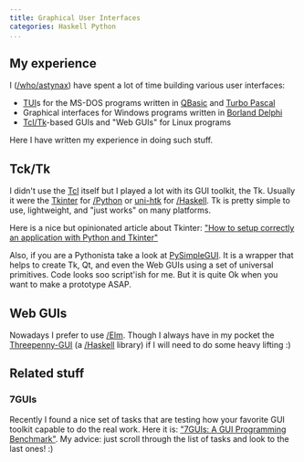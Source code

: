 ```yaml
---
title: Graphical User Interfaces
categories: Haskell Python
...
```


## My experience

I ([/who/astynax]()) have spent a lot of time building various user interfaces:

- [TUI](https://en.wikipedia.org/wiki/Text-based_user_interface)s for the MS-DOS programs written in [QBasic](https://en.wikipedia.org/wiki/QBasic) and [Turbo Pascal](https://en.wikipedia.org/wiki/Turbo_Pascal)
- Graphical interfaces for Windows programs written in [Borland Delphi](https://en.wikipedia.org/wiki/Delphi_(software))
- [Tcl/Tk](https://en.wikipedia.org/wiki/Tk_(software))-based GUIs and "Web GUIs" for Linux programs

Here I have written my experience in doing such stuff.

## Tck/Tk

I didn't use the [Tcl](https://en.wikipedia.org/wiki/Tcl) itself but I played a lot with its GUI toolkit, the Tk. Usually it were the [Tkinter](https://docs.python.org/3/library/tkinter.html) for [/Python]() or [uni-htk](https://hackage.haskell.org/package/uni-htk) for [/Haskell](). Tk is pretty simple to use, lightweight, and "just works" on many platforms.

Here is a nice but opinionated article about Tkinter: ["How to setup correctly an application with Python and Tkinter"](https://medium.com/@mattia512maldini/how-to-setup-correctly-an-application-with-python-and-tkinter-107c6bc5a45)

Also, if you are a Pythonista take a look at [PySimpleGUI](https://github.com/PySimpleGUI/PySimpleGUI). It is a wrapper that helps to create Tk, Qt, and even the Web GUIs using a set of universal primitives. Code looks soo script'ish for me. But it is quite Ok when you want to make a prototype ASAP.

## Web GUIs

Nowadays I prefer to use [/Elm](). Though I always have in my pocket the [Threepenny-GUI](https://wiki.haskell.org/Threepenny-gui) (a [/Haskell]() library) if I will need to do some heavy lifting :)

## Related stuff

### 7GUIs

Recently I found a nice set of tasks that are testing how your favorite GUI toolkit capable to do the real work. Here it is: ["7GUIs: A GUI Programming Benchmark"](https://eugenkiss.github.io/7guis/). My advice: just scroll through the list of tasks and look to the last ones! :)